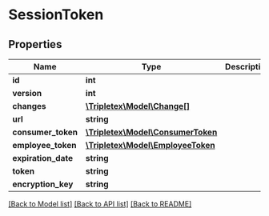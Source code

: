 # SessionToken

## Properties
Name | Type | Description | Notes
------------ | ------------- | ------------- | -------------
**id** | **int** |  | [optional] 
**version** | **int** |  | [optional] 
**changes** | [**\Tripletex\Model\Change[]**](Change.md) |  | [optional] 
**url** | **string** |  | [optional] 
**consumer_token** | [**\Tripletex\Model\ConsumerToken**](ConsumerToken.md) |  | [optional] 
**employee_token** | [**\Tripletex\Model\EmployeeToken**](EmployeeToken.md) |  | [optional] 
**expiration_date** | **string** |  | 
**token** | **string** |  | [optional] 
**encryption_key** | **string** |  | [optional] 

[[Back to Model list]](../../README.md#documentation-for-models) [[Back to API list]](../../README.md#documentation-for-api-endpoints) [[Back to README]](../../README.md)

